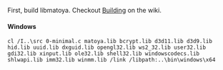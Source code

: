 First, build libmatoya. Checkout [Building](https://github.com/matoya/libmatoya/wiki/Building) on the wiki.

#### Windows

`cl /I..\src 0-minimal.c matoya.lib bcrypt.lib d3d11.lib d3d9.lib hid.lib uuid.lib dxguid.lib opengl32.lib ws2_32.lib user32.lib gdi32.lib xinput.lib ole32.lib shell32.lib windowscodecs.lib shlwapi.lib imm32.lib winmm.lib /link /libpath:..\bin\windows\x64`
